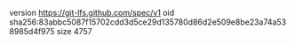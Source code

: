 version https://git-lfs.github.com/spec/v1
oid sha256:83abbc5087f15702cdd3d5ce29d135780d86d2e509e8be23a74a538985d4f975
size 4757
